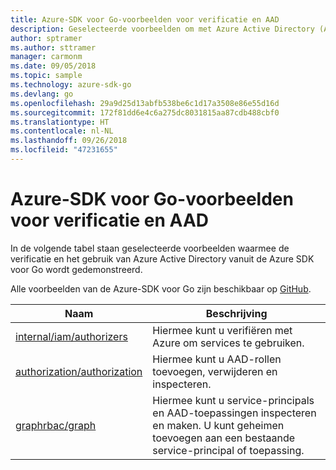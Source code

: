 ```yaml
---
title: Azure-SDK voor Go-voorbeelden voor verificatie en AAD
description: Geselecteerde voorbeelden om met Azure Active Directory (AAD) en verificatie te werken met behulp van de Azure-SDK voor Go.
author: sptramer
ms.author: sttramer
manager: carmonm
ms.date: 09/05/2018
ms.topic: sample
ms.technology: azure-sdk-go
ms.devlang: go
ms.openlocfilehash: 29a9d25d13abfb538be6c1d17a3508e86e55d16d
ms.sourcegitcommit: 172f81dd6e4c6a275dc8031815aa87cdb488cbf0
ms.translationtype: HT
ms.contentlocale: nl-NL
ms.lasthandoff: 09/26/2018
ms.locfileid: "47231655"
---
```

# <a name="azure-sdk-for-go-samples-for-authentication-and-aad"></a>Azure-SDK voor Go-voorbeelden voor verificatie en AAD

In de volgende tabel staan geselecteerde voorbeelden waarmee de verificatie en het gebruik van Azure Active Directory vanuit de Azure SDK voor Go wordt gedemonstreerd.

Alle voorbeelden van de Azure-SDK voor Go zijn beschikbaar op [GitHub](https://github.com/Azure-Samples/azure-sdk-for-go-samples).

| Naam | Beschrijving |
|------|-------------|
| [internal/iam/authorizers](https://github.com/Azure-Samples/azure-sdk-for-go-samples/blob/master/internal/iam/authorizers.go) | Hiermee kunt u verifiëren met Azure om services te gebruiken. |
| [authorization/authorization](https://github.com/Azure-Samples/azure-sdk-for-go-samples/blob/master/authorization/authorization.go) | Hiermee kunt u AAD-rollen toevoegen, verwijderen en inspecteren. |
| [graphrbac/graph](https://github.com/Azure-Samples/azure-sdk-for-go-samples/blob/master/graphrbac/graph.go) | Hiermee kunt u service-principals en AAD-toepassingen inspecteren en maken. U kunt geheimen toevoegen aan een bestaande service-principal of toepassing. |
